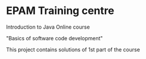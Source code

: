 # EPAM Training centre
Introduction to Java Online course

"Basics of software code development"

This project contains solutions of 1st part of the course
